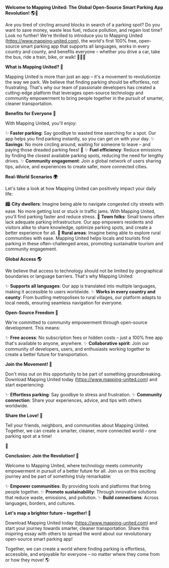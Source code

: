 **Welcome to Mapping United: The Global Open-Source Smart Parking App Revolution! 🌎🚗**

Are you tired of circling around blocks in search of a parking spot? Do you want to save money, waste less fuel, reduce pollution, and regain lost time? Look no further! We're thrilled to introduce you to Mapping United (https://www.mapping-united.com), the world's first 100% free, open-source smart parking app that supports all languages, works in every country and county, and benefits everyone – whether you drive a car, take the bus, ride a train, bike, or walk! 🚴‍♂️🚌

**What is Mapping United? 🤔**

Mapping United is more than just an app – it's a movement to revolutionize the way we park. We believe that finding parking should be effortless, not frustrating. That's why our team of passionate developers has created a cutting-edge platform that leverages open-source technology and community empowerment to bring people together in the pursuit of smarter, cleaner transportation.

**Benefits for Everyone 🌟**

With Mapping United, you'll enjoy:

✨ **Faster parking**: Say goodbye to wasted time searching for a spot. Our app helps you find parking instantly, so you can get on with your day.
✨ **Savings**: No more circling around, waiting for someone to leave – and paying those dreaded parking fees! 🤑
✨ **Fuel efficiency**: Reduce emissions by finding the closest available parking spots, reducing the need for lengthy drives.
✨ **Community engagement**: Join a global network of users sharing tips, advice, and experiences to create safer, more connected cities.

**Real-World Scenarios 🌍**

Let's take a look at how Mapping United can positively impact your daily life:

🏙️ **City dwellers**: Imagine being able to navigate congested city streets with ease. No more getting lost or stuck in traffic jams. With Mapping United, you'll find parking faster and reduce stress.
🚂 **Town folks**: Small towns often lack adequate parking infrastructure. Our app empowers residents and visitors alike to share knowledge, optimize parking spots, and create a better experience for all.
🌳 **Rural areas**: Imagine being able to explore rural communities with ease. Mapping United helps locals and tourists find parking in these often-challenged areas, promoting sustainable tourism and community engagement.

**Global Access 🌎**

We believe that access to technology should not be limited by geographical boundaries or language barriers. That's why Mapping United:

✨ **Supports all languages**: Our app is translated into multiple languages, making it accessible to users worldwide.
✨ **Works in every country and county**: From bustling metropolises to rural villages, our platform adapts to local needs, ensuring seamless navigation for everyone.

**Open-Source Freedom 🚀**

We're committed to community empowerment through open-source development. This means:

✨ **Free access**: No subscription fees or hidden costs – just a 100% free app that's available to anyone, anywhere.
✨ **Collaborative spirit**: Join our community of developers, users, and enthusiasts working together to create a better future for transportation.

**Join the Movement! 🚀**

Don't miss out on this opportunity to be part of something groundbreaking. Download Mapping United today (https://www.mapping-united.com) and start experiencing:

✨ **Effortless parking**: Say goodbye to stress and frustration.
✨ **Community connection**: Share your experiences, advice, and tips with others worldwide.

**Share the Love! 🤩**

Tell your friends, neighbors, and communities about Mapping United. Together, we can create a smarter, cleaner, more connected world – one parking spot at a time!

🌟

**Conclusion: Join the Revolution! 🚀**

Welcome to Mapping United, where technology meets community empowerment in pursuit of a better future for all. Join us on this exciting journey and be part of something truly remarkable:

✨ **Empower communities**: By providing tools and platforms that bring people together.
✨ **Promote sustainability**: Through innovative solutions that reduce waste, emissions, and pollution.
✨ **Build connections**: Across languages, borders, and cultures.

**Let's map a brighter future – together! 🌟**

Download Mapping United today (https://www.mapping-united.com) and start your journey towards smarter, cleaner transportation. Share this inspiring essay with others to spread the word about our revolutionary open-source smart parking app!

Together, we can create a world where finding parking is effortless, accessible, and enjoyable for everyone – no matter where they come from or how they move! 🌎